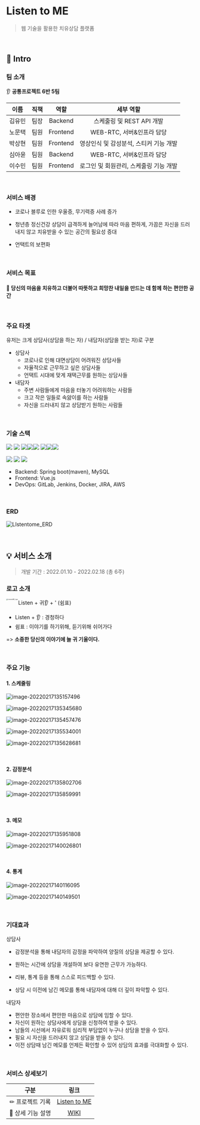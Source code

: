 # Listen to ME

> 웹 기술을 활용한 치유상담 플랫폼

<br>

## 📌 Intro

### 팀 소개

👂 **공통프로젝트 6반 5팀**

|  이름  | 직책 |   역할   |               세부 역할                |
| :----: | :--: | :------: | :------------------------------------: |
| 김유민 | 팀장 | Backend  |       스케줄링 및 REST API 개발        |
| 노문택 | 팀원 | Frontend |       WEB-RTC, 서버&인프라 담당        |
| 박상현 | 팀원 | Frontend | 영상인식 및 감성분석, 스티커 기능 개발 |
| 심아윤 | 팀원 | Backend  |       WEB-RTC, 서버&인프라 담당        |
| 이수민 | 팀원 | Frontend | 로그인 및 회원관리, 스케줄링 기능 개발 |

<br>

### 서비스 배경

- 코로나 블루로 인한 우울증, 무기력증 사례 증가
- 청년층 정신건강 상담이 급격하게 늘어남에 따라 마음 편하게, 가끔은 자신을 드러내지 않고 치유받을 수 있는 공간의 필요성 증대

- 언택트의 보편화

<br>

### 서비스 목표

#### 💙 당신의 마음을 치유하고 더불어 따뜻하고 희망찬 내일을 만드는 데 함께 하는 편안한 공간

<br>

### 주요 타겟

유저는 크게 상담사(상담을 하는 자) / 내담자(상담을 받는 자)로 구분

- 상담사 
  - 코로나로 인해 대면상담이 어려워진 상담사들
  - 자율적으로 근무하고 싶은 상담사들
  - 언택트 시대에 맞게 재택근무를 원하는 상담사들
- 내담자
  - 주변 사람들에게 마음을 터놓기 어려워하는 사람들
  - 크고 작은 일들로 속앓이를 하는 사람들
  - 자신을 드러내지 않고 상담받기 원하는 사람들

<br>

### 기술 스택

 <img src="https://img.shields.io/badge/spring%20boot-6DB33F?style=for-the-badge&logo=springBOOT&logoColor=white"> <img src="https://img.shields.io/badge/vue.js-4FC08D?style=for-the-badge&logo=vue.js&logoColor=white"> <img src="https://img.shields.io/badge/mysql-4479A1?style=for-the-badge&logo=mysql&logoColor=white"><img src="https://img.shields.io/badge/tensorflow-F05032?style=for-the-badge&logo=TENSORFLOW&logoColor=white"><img src="https://img.shields.io/badge/WebRTC-FCC624?style=for-the-badge&logo=WEBRTC&logoColor=black"> <img src="https://img.shields.io/badge/HIBERNATE-000000?style=for-the-badge&logo=HIBERNATE&logoColor=white"><img src="https://img.shields.io/badge/JENKINS-DD0031?style=for-the-badge&logo=JENKINS&logoColor=white"><img src="https://img.shields.io/badge/CHART.js-#FF6384?style=for-the-badge&logo=CHART.js&logoColor=white">

<img src="https://img.shields.io/badge/java-007396?style=for-the-badge&logo=java&logoColor=white"> <img src="https://img.shields.io/badge/NGINX-009639?style=for-the-badge&logo=NGINX&logoColor=white"> <img src="https://img.shields.io/badge/jira-0052cc?style=for-the-badge&logo=jira&logoColor=white">

- Backend:  Spring boot(maven), MySQL
- Frontend: Vue.js
- DevOps: GitLab, Jenkins, Docker, JIRA, AWS

<br>

### ERD

![LIstentome_ERD](README.assets/LIstentome_ERD.png)

<br>



## 💡 서비스 소개

> 개발 기간 : 2022.01.10 - 2022.02.18 (총 6주)



### 로고 소개

<img src="README.assets/ListentoME_logo.png" alt="ListentoME_logo" style="zoom: 25%;" align="left"/>

Listen + 귀👂 + ' (쉼표)

- Listen + 👂 : 경청하다
- 쉼표 : 이야기를 하기위해, 듣기위해 쉬어가다

=> **소중한 당신의 이야기에 늘 귀 기울이다.**

<br>

### 주요 기능

#### 1. 스케줄링

![image-20220217135157496](README.assets/image-20220217135157496.png)

![image-20220217135345680](README.assets/image-20220217135345680.png)

![image-20220217135457476](README.assets/image-20220217135457476.png)

![image-20220217135534001](README.assets/image-20220217135534001.png)

![image-20220217135628681](README.assets/image-20220217135628681.png)

<br>

#### 2. 감정분석

![image-20220217135802706](README.assets/image-20220217135802706.png)

![image-20220217135859991](README.assets/image-20220217135859991.png)

<br>

#### 3. 메모

![image-20220217135951808](README.assets/image-20220217135951808.png)

![image-20220217140026801](README.assets/image-20220217140026801.png)

<br>

#### 4. 통계

![image-20220217140116095](README.assets/image-20220217140116095.png)

![image-20220217140149501](README.assets/image-20220217140149501.png)

<br>

### 기대효과

상담사

- 감정분석을 통해 내담자의 감정을 파악하여 양질의 상담을 제공할 수 있다.

- 원하는 시간에 상담을 개설하여 보다 유연한 근무가 가능하다.
- 리뷰, 통계 등을 통해 스스로 피드백할 수 있다.
- 상담 시 이전에 남긴 메모를 통해 내담자에 대해 더 깊이 파악할 수 있다.

내담자

- 편안한 장소에서 편안한 마음으로 상담에 임할 수 있다.
- 자신이 원하는 상담사에게 상담을 신청하여 받을 수 있다.
- 남들의 시선에서 자유로워 심리적 부담없이 누구나 상담을 받을 수 있다.
- 필요 시 자신을 드러내지 않고 상담을 받을 수 있다.
- 이전 상담때 남긴 메모를 언제든 확인할 수 있어 상담의 효과를 극대화할 수 있다. 

<br>

### 서비스 상세보기

|       구분       |                             링크                             |
| :--------------: | :----------------------------------------------------------: |
| ✏ 프로젝트 기록  | [Listen to ME](https://2dend.notion.site/2dend/Listen-to-ME-ca53f20b0d19472faa2e8688e6ccc870) |
| 📑 상세 기능 설명 | [WIKI](https://lab.ssafy.com/s06-webmobile1-sub2/S06P12A605/-/wikis/home) |

